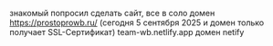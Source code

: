 знакомый попросил сделать сайт, все в соло
домен https://prostoprowb.ru/ (сегодня 5 сентября 2025 и домен только получает SSL-Сертификат) 
team-wb.netlify.app домен netify

